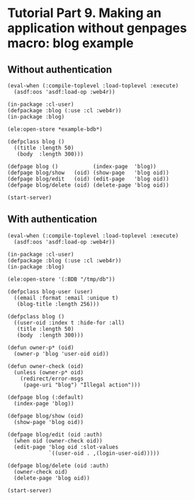 Tutorial Part 9. Making an application without genpages macro: blog example
============================================================================

Without authentication
-----------------------

    (eval-when (:compile-toplevel :load-toplevel :execute)
      (asdf:oos 'asdf:load-op :web4r))
    
    (in-package :cl-user)
    (defpackage :blog (:use :cl :web4r))
    (in-package :blog)
    
    (ele:open-store *example-bdb*)
    
    (defpclass blog ()
      ((title :length 50)
       (body  :length 300)))
    
    (defpage blog ()           (index-page  'blog))
    (defpage blog/show   (oid) (show-page   'blog oid))
    (defpage blog/edit   (oid) (edit-page   'blog oid))
    (defpage blog/delete (oid) (delete-page 'blog oid))
    
    (start-server)

With authentication
--------------------

    (eval-when (:compile-toplevel :load-toplevel :execute)
      (asdf:oos 'asdf:load-op :web4r))
    
    (in-package :cl-user)
    (defpackage :blog (:use :cl :web4r))
    (in-package :blog)
    
    (ele:open-store '(:BDB "/tmp/db"))
    
    (defpclass blog-user (user)
      ((email :format :email :unique t)
       (blog-title :length 256)))
    
    (defpclass blog ()
      ((user-oid :index t :hide-for :all)
       (title :length 50)
       (body  :length 300)))
    
    (defun owner-p* (oid)
      (owner-p 'blog 'user-oid oid))
    
    (defun owner-check (oid)
      (unless (owner-p* oid)
        (redirect/error-msgs
         (page-uri "blog") "Illegal action")))
    
    (defpage blog (:default)
      (index-page 'blog))
    
    (defpage blog/show (oid)
      (show-page 'blog oid))
    
    (defpage blog/edit (oid :auth)
      (when oid (owner-check oid))
      (edit-page 'blog oid :slot-values
                 `((user-oid . ,(login-user-oid)))))
    
    (defpage blog/delete (oid :auth)
      (owner-check oid)
      (delete-page 'blog oid))
    
    (start-server)
